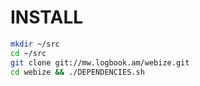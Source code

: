 # INSTALL
``` sh
mkdir ~/src
cd ~/src
git clone git://mw.logbook.am/webize.git
cd webize && ./DEPENDENCIES.sh
```
